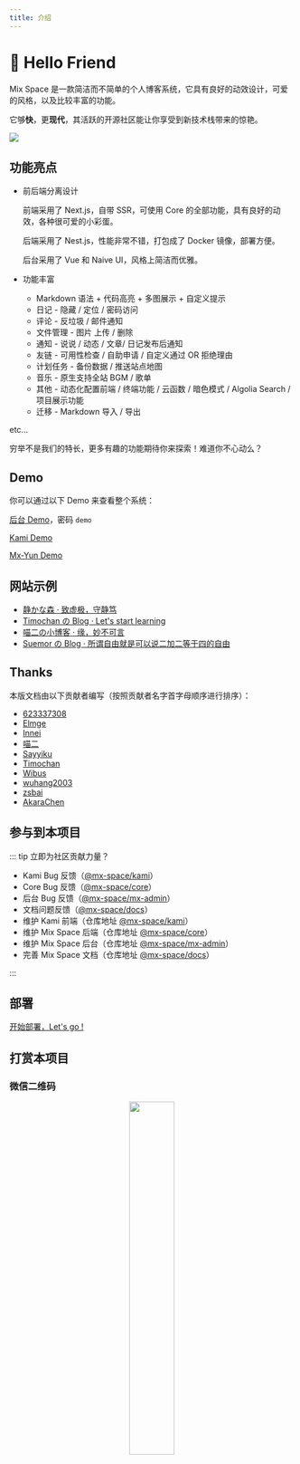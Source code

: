 ```yaml
---
title: 介绍
---
```


# 👋 Hello Friend

Mix Space 是一款简洁而不简单的个人博客系统，它具有良好的动效设计，可爱的风格，以及比较丰富的功能。

它够**快**，更**现代**，其活跃的开源社区能让你享受到新技术栈带来的惊艳。

![](https://fastly.jsdelivr.net/gh/mx-space/docs-images@latest/images/kami.jpg)

## 功能亮点

 - 前后端分离设计

   前端采用了 Next.js，自带 SSR，可使用 Core 的全部功能，具有良好的动效，各种很可爱的小彩蛋。

   后端采用了 Nest.js，性能非常不错，打包成了 Docker 镜像，部署方便。

   后台采用了 Vue 和 Naive UI，风格上简洁而优雅。

 - 功能丰富
   - Markdown 语法 + 代码高亮 + 多图展示 + 自定义提示
   - 日记 - 隐藏 / 定位 / 密码访问
   - 评论 - 反垃圾 / 邮件通知
   - 文件管理 - 图片 上传 / 删除
   - 通知 - 说说 / 动态 / 文章/ 日记发布后通知
   - 友链 - 可用性检查 / 自助申请 / 自定义通过 OR 拒绝理由
   - 计划任务 - 备份数据 / 推送站点地图
   - 音乐 - 原生支持全站 BGM / 歌单
   - 其他 - 动态化配置前端 / 终端功能 / 云函数 / 暗色模式 / Algolia Search / 项目展示功能
   - 迁移 - Markdown 导入 / 导出

etc...

穷举不是我们的特长，更多有趣的功能期待你来探索！难道你不心动么？

## Demo

你可以通过以下 Demo 来查看整个系统：

[后台 Demo](https://mx-demo.shizuri.net/proxy/qaqdmin)，密码 `demo`

[Kami Demo](https://mx-demo.shizuri.net/)

[Mx-Yun Demo](https://yun.innei.ren)

## 网站示例

 - [静かな森 · 致虚极，守静笃](https://innei.ren)
 - [Timochan の Blog · Let's start learning](https://www.timochan.cn)
 - [喵二の小博客 · 缘，妙不可言](https://www.miaoer.xyz)
 - [Suemor の Blog · 所谓自由就是可以说二加二等于四的自由](https://www.suemor.com)


## Thanks

本版文档由以下贡献者编写（按照贡献者名字首字母顺序进行排序）：

- [623337308](https://blog.cqsjyz.com)
- [Elmge](https://github.com/Elmge)
- [Innei](https://innei.ren)
- [喵二](https://www.miaoer.xyz)
- [Sayyiku](https://github.com/Sayyiku)
- [Timochan](https://www.timochan.cn)
- [Wibus](https://blog.iucky.cn)
- [wuhang2003](https://github.com/wuhang2003)
- [zsbai](https://github.com/zsbai)
- [AkaraChen](https://github.com/akarachen)


## 参与到本项目

::: tip 立即为社区贡献力量？

 - Kami Bug 反馈（[@mx-space/kami](https://github.com/mx-space/kami/issues)）
 - Core Bug 反馈（[@mx-space/core](https://github.com/mx-space/core/issues)）
 - 后台 Bug 反馈（[@mx-space/mx-admin](https://github.com/mx-space/mx-admin/issues)）
 - 文档问题反馈（[@mx-space/docs](https://github.com/mx-space/docs/issues)）
 - 维护 Kami 前端（仓库地址 [@mx-space/kami](https://github.com/mx-space/kami)）
 - 维护 Mix Space 后端（仓库地址 [@mx-space/core](https://github.com/mx-space/core)）
 - 维护 Mix Space 后台（仓库地址 [@mx-space/mx-admin](https://github.com/mx-space/mx-admin)）
 - 完善 Mix Space 文档（仓库地址 [@mx-space/docs](https://github.com/mx-space/docs)）

:::


## 部署

[开始部署，Let's go !](/deploy/index.md)

## 打赏本项目

### 微信二维码

<div align="center">
<img src="https://fastly.jsdelivr.net/gh/Innei/img-bed@master/20191211132347.png" style="width:40%;" />
</div>
